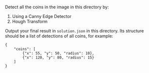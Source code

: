Detect all the coins in the image in this directory by: 
1. Using a Canny Edge Detector 
2. Hough Transform

Output your final result in `solution.json` in this directory. 
Its structure should be a list of detections of all coins, for example:

```
{
    "coins": [
        {"x": 55, "y": 50, "radius": 10},
        {"x": 120, "y": 80, "radius": 15}
    ]
}
```